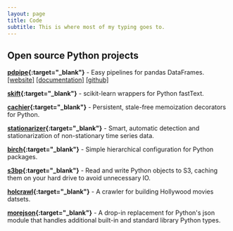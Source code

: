 ```yaml
---
layout: page
title: Code
subtitle: This is where most of my typing goes to.
---
```


## Open source Python projects

**[pdpipe](https://pdpipe.github.io/pdpipe/){:target="_blank"}** - Easy pipelines for pandas DataFrames. [[website]](https://pdpipe.github.io/pdpipe/) [[documentation]](https://pdpipe.github.io/pdpipe/doc/pdpipe/) [[github]](https://github.com/pdpipe/pdpipe)

**[skift](https://github.com/shaypal5/skift){:target="_blank"}** - scikit-learn wrappers for Python fastText.

**[cachier](https://github.com/shaypal5/cachier){:target="_blank"}** - Persistent, stale-free memoization decorators for Python.

**[stationarizer](https://github.com/shaypal5/stationarizer){:target="_blank"}** - Smart, automatic detection and stationarization of non-stationary time series data.

**[birch](https://github.com/shaypal5/birch){:target="_blank"}** - Simple hierarchical configuration for Python packages.

**[s3bp](https://github.com/shaypal5/s3bp){:target="_blank"}** - Read and write Python objects to S3, caching them on your hard drive to avoid unnecessary IO.

**[holcrawl](https://github.com/shaypal5/holcrawl){:target="_blank"}** - A crawler for building Hollywood movies datsets.

**[morejson](https://github.com/shaypal5/morejson){:target="_blank"}** - A drop-in replacement for Python's json module that handles additional built-in and standard library Python types.


<!--### Other research-related stuff

* [Aalto homepage](http://users.ics.aalto.fi/japarkki/){:target="_blank"}-->

